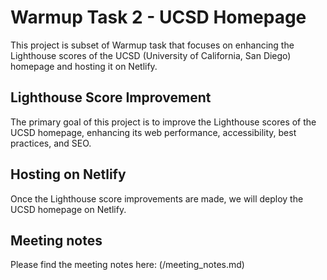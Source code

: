 # Warmup Task 2 - UCSD Homepage

This project is subset of Warmup task that focuses on enhancing the Lighthouse scores of the UCSD (University of California, San Diego) homepage and hosting it on Netlify.

## Lighthouse Score Improvement

The primary goal of this project is to improve the Lighthouse scores of the UCSD homepage, enhancing its web performance, accessibility, best practices, and SEO. 

## Hosting on Netlify

Once the Lighthouse score improvements are made, we will deploy the UCSD homepage on Netlify. 

## Meeting notes

Please find the meeting notes here: (/meeting_notes.md)
